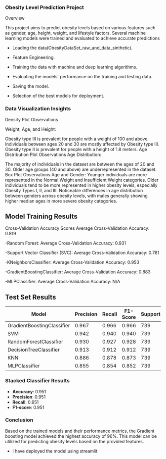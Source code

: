 ### Obesity Level Prediction Project

Overview

This project aims to predict obesity levels based on various features such as gender, age, height, weight, and lifestyle factors. Several machine learning models were trained and evaluated to achieve accurate predictions

- Loading the data(ObesityDataSet_raw_and_data_sinthetic).

- Feature Engineering.

- Training the data with machine and deep learning algorithms.

- Evaluating the models' performance on the training and testing data.

- Saving the model.

- Selection of the best models for deployment.

### Data Visualization Insights
Density Plot Observations

Weight, Age, and Height:

Obesity type III is prevalent for people with a weight of 100 and above.
Individuals between ages 20 and 30 are mostly affected by Obesity type III.
Obesity type II is prevalent for people with a height of 1.8 meters.
Age Distribution Plot Observations
Age Distribution:

The majority of individuals in the dataset are between the ages of 20 and 30.
Older age groups (40 and above) are underrepresented in the dataset.
Box Plot Observations
Age and Gender:
Younger individuals are more represented in the Normal Weight and Insufficient Weight categories.
Older individuals tend to be more represented in higher obesity levels, especially Obesity Types I, II, and III.
Noticeable differences in age distribution between genders across obesity levels, with males generally showing higher median ages in more severe obesity categories.

## Model Training Results
Cross-Validation Accuracy Scores
Average Cross-Validation Accuracy: 0.819

-Random Forest:
Average Cross-Validation Accuracy: 0.931

-Support Vector Classifier (SVC):
Average Cross-Validation Accuracy: 0.781

-KNeighborsClassifier:
Average Cross-Validation Accuracy: 0.953

-GradientBoostingClassifier:
Average Cross-Validation Accuracy: 0.883

-MLPClassifier:
Average Cross-Validation Accuracy: N/A

## Test Set Results

| Model                      | Precision | Recall  | F1-Score | Support | Accuracy |
|----------------------------|-----------|---------|----------|---------|----------|
| GradientBoostingClassifier | 0.967     | 0.966   | 0.966    | 739     | 0.966    |
| SVM                        | 0.942     | 0.940   | 0.940    | 739     | 0.940    |
| RandomForestClassifier     | 0.930     | 0.927   | 0.928    | 739     | 0.927    |
| DecisionTreeClassifier     | 0.913     | 0.912   | 0.912    | 739     | 0.912    |
| KNN                        | 0.886     | 0.878   | 0.873    | 739     | 0.878    |
| MLPClassifier              | 0.855     | 0.854   | 0.852    | 739     | 0.854    |

### Stacked Classifier Results
- **Accuracy**: 0.951
- **Precision**: 0.951
- **Recall**: 0.951
- **F1-score**: 0.951 
### Conclusion
Based on the trained models and their performance metrics, the Gradient boosting model achieved the highest accuracy of 96%. This model can be utilized for predicting obesity levels based on the provided features.

- I have deployed the model using streamlit
